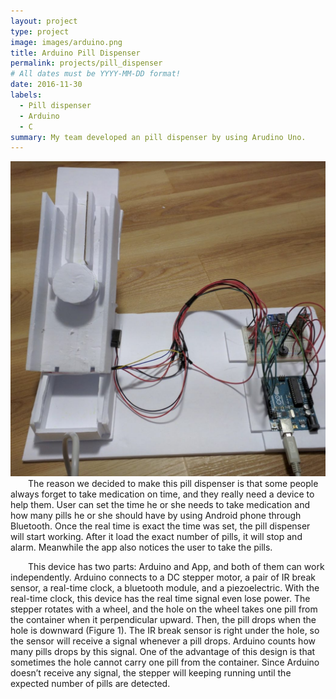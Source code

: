```yaml
---
layout: project
type: project
image: images/arduino.png
title: Arduino Pill Dispenser
permalink: projects/pill_dispenser
# All dates must be YYYY-MM-DD format!
date: 2016-11-30
labels:
  - Pill dispenser
  - Arduino
  - C
summary: My team developed an pill dispenser by using Arudino Uno.
---
```


<div class="ui medium rounded images">
  <img class="ui medium rounded image" src="../images/arduino.jpg">

</div>
<div style="text-indent:2em">
The reason we decided to make this pill dispenser is that some people always forget to take medication on time, and they really need a device to help them. User can set the time he or she needs to take medication and how many pills he or she should have by using Android phone through Bluetooth. Once the real time is exact the time was set, the pill dispenser will start working. After it load the exact number of pills, it will stop and alarm. Meanwhile the app also notices the user to take the pills.

This device has two parts: Arduino and App, and both of them can work independently. Arduino connects to a DC stepper motor, a pair of IR break sensor, a real-time clock, a bluetooth module, and a piezoelectric. With the real-time clock, this device has the real time signal even lose power. The stepper rotates with a wheel, and the hole on the wheel takes one pill from the container when it perpendicular upward. Then, the pill drops when the hole is downward (Figure 1). The IR break sensor is right under the hole, so the sensor will receive a signal whenever a pill drops. Arduino counts how many pills drops by this signal. One of the advantage of this design is that sometimes the hole cannot carry one pill from the container. Since Arduino doesn’t receive any signal, the stepper will keeping running until the expected number of pills are detected.
</dif>
